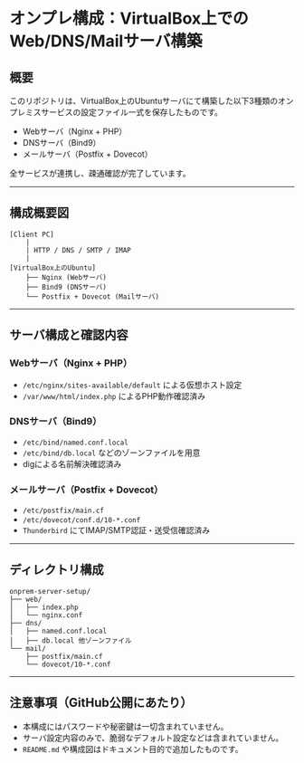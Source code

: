 # オンプレ構成：VirtualBox上でのWeb/DNS/Mailサーバ構築

## 概要

このリポジトリは、VirtualBox上のUbuntuサーバにて構築した以下3種類のオンプレミスサービスの設定ファイル一式を保存したものです。

- Webサーバ（Nginx + PHP）
- DNSサーバ（Bind9）
- メールサーバ（Postfix + Dovecot）

全サービスが連携し、疎通確認が完了しています。

---

## 構成概要図

```
[Client PC]
    |
    | HTTP / DNS / SMTP / IMAP
    |
[VirtualBox上のUbuntu]
    ├── Nginx (Webサーバ)
    ├── Bind9 (DNSサーバ)
    └── Postfix + Dovecot (Mailサーバ)
```

---

## サーバ構成と確認内容

### Webサーバ（Nginx + PHP）
- `/etc/nginx/sites-available/default` による仮想ホスト設定
- `/var/www/html/index.php` によるPHP動作確認済み

### DNSサーバ（Bind9）
- `/etc/bind/named.conf.local`
- `/etc/bind/db.local` などのゾーンファイルを用意
- digによる名前解決確認済み

### メールサーバ（Postfix + Dovecot）
- `/etc/postfix/main.cf`
- `/etc/dovecot/conf.d/10-*.conf`
- `Thunderbird` にてIMAP/SMTP認証・送受信確認済み

---

## ディレクトリ構成

```
onprem-server-setup/
├── web/
│   ├── index.php
│   └── nginx.conf
├── dns/
│   ├── named.conf.local
│   ├── db.local 他ゾーンファイル
└── mail/
    ├── postfix/main.cf
    └── dovecot/10-*.conf
```

---

## 注意事項（GitHub公開にあたり）

- 本構成にはパスワードや秘密鍵は一切含まれていません。
- サーバ設定内容のみで、脆弱なデフォルト設定などは含まれていません。
- `README.md` や構成図はドキュメント目的で追加したものです。
